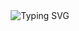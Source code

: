 <div id="header" align="center" href="https://git.io/typing-svg">
    <img src="https://readme-typing-svg.demolab.com?font=Fira+Code&pause=1000&color=945DF7&width=435&lines=tutu+ah+tutu+tutututu+tutu+tururu" alt="Typing SVG"/>
</div>




